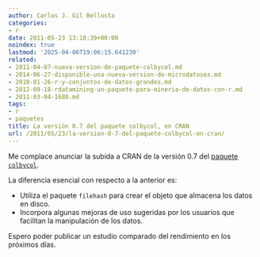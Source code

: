 ```yaml
---
author: Carlos J. Gil Bellosta
categories:
- r
date: 2011-05-23 13:18:39+00:00
noindex: true
lastmod: '2025-04-06T19:06:15.641230'
related:
- 2011-04-07-nueva-version-de-paquete-colbycol.md
- 2014-06-27-disponible-una-nueva-version-de-microdatoses.md
- 2010-01-26-r-y-conjuntos-de-datos-grandes.md
- 2012-09-18-rdatamining-un-paquete-para-mineria-de-datos-con-r.md
- 2011-03-04-1680.md
tags:
- r
- paquetes
title: La versión 0.7 del paquete colbycol, en CRAN
url: /2011/05/23/la-version-0-7-del-paquete-colbycol-en-cran/
---
```


Me complace anunciar la subida a CRAN de la versión 0.7 del [paquete `colbycol`](https://datanalytics.com/2011/04/07/nueva-version-de-paquete-colbycol/).

La diferencia esencial con respecto a la anterior es:


* Utiliza el paquete `filehash` para crear el objeto que almacena los datos en disco.
* Incorpora algunas mejoras de uso sugeridas por los usuarios que facilitan la manipulación de los datos.

Espero poder publicar un estudio comparado del rendimiento en los próximos días.
